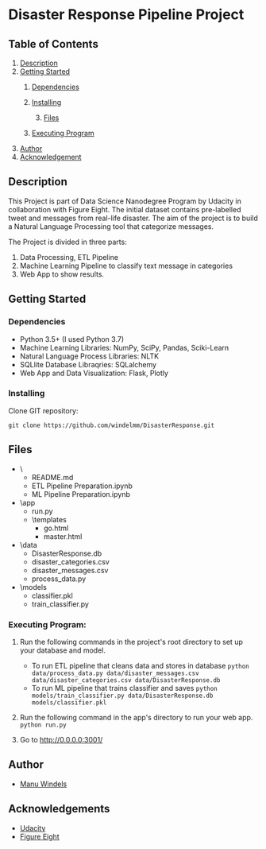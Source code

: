 # Disaster Response Pipeline Project

## Table of Contents
1. [Description](#description)
2. [Getting Started](#getting_started)
	1. [Dependencies](#dependencies)
	2. [Installing](#installing)
	
    	3. [Files](#Files)
	4. [Executing Program](#executing)
3. [Author](#author)
4. [Acknowledgement](#acknowledgement)


<a name="descripton"></a>
## Description

This Project is part of Data Science Nanodegree Program by Udacity in collaboration with Figure Eight.
The initial dataset contains pre-labelled tweet and messages from real-life disaster. 
The aim of the project is to build a Natural Language Processing tool that categorize messages.

The Project is divided in three parts:

1. Data Processing, ETL Pipeline
2. Machine Learning Pipeline to classify text message in categories
3. Web App to show results. 

<a name="getting_started"></a>
## Getting Started

<a name="dependencies"></a>
### Dependencies
* Python 3.5+ (I used Python 3.7)
* Machine Learning Libraries: NumPy, SciPy, Pandas, Sciki-Learn
* Natural Language Process Libraries: NLTK
* SQLlite Database Libraqries: SQLalchemy
* Web App and Data Visualization: Flask, Plotly

<a name="installing"></a>
### Installing
Clone GIT repository:
```
git clone https://github.com/windelmm/DisasterResponse.git
```
<a name="executing"></a>

## Files
- \
	- README.md
	- ETL Pipeline Preparation.ipynb
	- ML Pipeline Preparation.ipynb
- \app
	- run.py
	- \templates
	   - go.html
	   - master.html
- \data
	- DisasterResponse.db
	- disaster_categories.csv
	- disaster_messages.csv
	- process_data.py
- \models
	- classifier.pkl
	- train_classifier.py

### Executing Program:
1. Run the following commands in the project's root directory to set up your database and model.

    - To run ETL pipeline that cleans data and stores in database
        `python data/process_data.py data/disaster_messages.csv data/disaster_categories.csv data/DisasterResponse.db`
    - To run ML pipeline that trains classifier and saves
        `python models/train_classifier.py data/DisasterResponse.db models/classifier.pkl`

2. Run the following command in the app's directory to run your web app.
    `python run.py`

3. Go to http://0.0.0.0:3001/

## Author

* [Manu Windels](https://github.com/windelmm)

## Acknowledgements

* [Udacity](https://www.udacity.com/) 
* [Figure Eight](https://www.figure-eight.com/)


